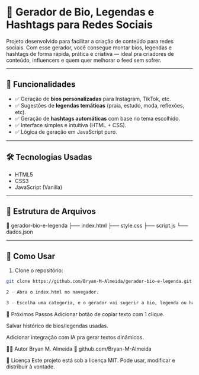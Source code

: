# 🧠 Gerador de Bio, Legendas e Hashtags para Redes Sociais

Projeto desenvolvido para facilitar a criação de conteúdo para redes sociais. Com esse gerador, você consegue montar bios, legendas e hashtags de forma rápida, prática e criativa — ideal pra criadores de conteúdo, influencers e quem quer melhorar o feed sem sofrer.

---

## 🚀 Funcionalidades

- ✅ Geração de **bios personalizadas** para Instagram, TikTok, etc.
- ✅ Sugestões de **legendas temáticas** (praia, estudo, moda, reflexões, etc).
- ✅ Geração de **hashtags automáticas** com base no tema escolhido.
- ✅ Interface simples e intuitiva (HTML + CSS).
- ✅ Lógica de geração em JavaScript puro.

---

## 🛠️ Tecnologias Usadas

- HTML5
- CSS3
- JavaScript (Vanilla)

---

## 📂 Estrutura de Arquivos
📁 gerador-bio-e-legenda
├── index.html
├── style.css
├── script.js
└── dados.json


---

## 🧪 Como Usar

1. Clone o repositório:
``` bash
git clone https://github.com/Bryan-M-Almeida/gerador-bio-e-legenda.git

2 - Abra o index.html no navegador.

3 - Escolha uma categoria, e o gerador vai sugerir a bio, legenda ou hashtags ideais.
```

🎯 Próximos Passos
 Adicionar botão de copiar texto com 1 clique.

 Salvar histórico de bios/legendas usadas.

 Adicionar integração com IA pra gerar textos dinâmicos.

🧑‍💻 Autor
Bryan M. Almeida
🔗 github.com/Bryan-M-Almeida

📜 Licença
Este projeto está sob a licença MIT. Pode usar, modificar e distribuir à vontade.
